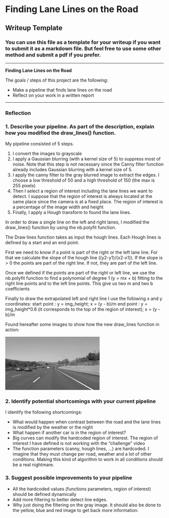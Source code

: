 # **Finding Lane Lines on the Road** 

## Writeup Template

### You can use this file as a template for your writeup if you want to submit it as a markdown file. But feel free to use some other method and submit a pdf if you prefer.

---

**Finding Lane Lines on the Road**

The goals / steps of this project are the following:
* Make a pipeline that finds lane lines on the road
* Reflect on your work in a written report


[//]: # (Image References)

[image1]: ./examples/grayscale.jpg "Grayscale"

---

### Reflection

### 1. Describe your pipeline. As part of the description, explain how you modified the draw_lines() function.

My pipeline consisted of 5 steps. 
1.	I convert the images to grayscale
2.	I apply a Gaussian blurring (with a kernel size of 5) to suppress most of noise. Note that this step is not necessary since the Canny filter function already includes Gaussian blurring with a kernel size of 5. 
3.	I apply the canny filter to the gray blurred image to extract the edges. I choose a low threshold of 50 and a high threshold of 150 (the max is 255 pixels)
4.	Then I select a region of interest including the lane lines we want to detect. I suppose that the region of interest is always located at the same place since the camera is at a fixed place. The region of interest is a percentage of the image width and height
5.	Finally, I apply a Hough transform to found the lane lines.


In order to draw a single line on the left and right lanes, I modified the draw_lines() function by using the nb.polyfit function.

The Draw lines function takes as input the hough lines. Each Hough lines is defined by a start and an end point.

First we need to know if a point is part of the right or the left lane line. For that we calculate the slope of the hough line ((y2-y1)/(x2-x1)). If the slope is > 0 the points are part of the right line. If not, they are part of the left line.

Once we defined if the points are part of the right or left line, we use the nb.polyfit function to find a polynomial of degree 1 (y = mx + b) fitting to the right line points and to the left line points. This give us two m and two b coefficients

Finally to draw the extrapolated left and right line I use the following x and y coordinates:
start point : 	y = img_height; x = (y - b)/m
end point :   	y = img_height*0.6  (it corresponds to the top of the region of interest); x = (y - b)/m

Found hereafter some images to show how the new draw_lines function in action:



![alt text][image1]


### 2. Identify potential shortcomings with your current pipeline


I identify the following shortcomings:
-	What would happen when contrast between the road and the lane lines is modified by the weather or the night
-	What happen if another car is in the region of interest?
-	Big curves can modify the hardcoded region of interest. The region of interest I have defined is not working with the “challenge” video
-	The function parameters (canny, hough lines, ...) are hardcoded. I imagine that they must change per road, weather and a lot of other conditions. Making this kind of algorithm to work in all conditions should be a real nightmare.



### 3. Suggest possible improvements to your pipeline

-	All the hardcoded values (functions parameters, region of interest) should be defined dynamically 
-	Add more filtering to better detect line edges.
-	Why just doing the filtering on the gray image. It should also be done to the yellow, blue and red image to get back more information.

